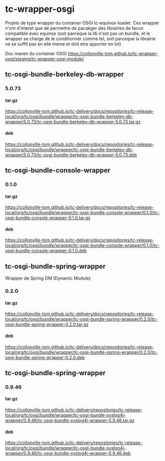 # tc-wrapper-osgi

Projets de type wrapper du container OSGI tc-equinox-loader. Ces wrapper n'ont d'interet que de permettre de pacakger des librairies de facon compatible avec equinox (soit parceque la lib n'est pas un bundle, et le wrapper se charge de le conditionner comme tel, soit parceque la librairie ne se suffit pas en elle meme et doit etre apporter en lot)

Doc maven du container OSGI
https://collonville-tom.github.io/tc-wrapper-osgi/staging/tc-wrapper-osgi-module/

## tc-osgi-bundle-berkeley-db-wrapper

### 5.0.73

#### tar.gz
https://collonville-tom.github.io/tc-delivery/docs/repositories/tc-release-local/org/tc/osgi/bundle/wrapper/tc-osgi-bundle-berkeley-db-wrapper/5.0.73/tc-osgi-bundle-berkeley-db-wrapper-5.0.73.tar.gz

#### deb
https://collonville-tom.github.io/tc-delivery/docs/repositories/tc-release-local/org/tc/osgi/bundle/wrapper/tc-osgi-bundle-berkeley-db-wrapper/5.0.73/tc-osgi-bundle-berkeley-db-wrapper-5.0.73.deb

## tc-osgi-bundle-console-wrapper

### 0.1.0

#### tar.gz
https://collonville-tom.github.io/tc-delivery/docs/repositories/tc-release-local/org/tc/osgi/bundle/wrapper/tc-osgi-bundle-console-wrapper/0.1.0/tc-osgi-bundle-console-wrapper-0.1.0.tar.gz

#### deb
https://collonville-tom.github.io/tc-delivery/docs/repositories/tc-release-local/org/tc/osgi/bundle/wrapper/tc-osgi-bundle-console-wrapper/0.1.0/tc-osgi-bundle-console-wrapper-0.1.0.deb

## tc-osgi-bundle-spring-wrapper

Wrapper de Spring DM (Dynamic Module)

### 0.2.0

#### tar.gz
https://collonville-tom.github.io/tc-delivery/docs/repositories/tc-release-local/org/tc/osgi/bundle/wrapper/tc-osgi-bundle-spring-wrapper/0.2.0/tc-osgi-bundle-spring-wrapper-0.2.0.tar.gz

#### deb
https://collonville-tom.github.io/tc-delivery/docs/repositories/tc-release-local/org/tc/osgi/bundle/wrapper/tc-osgi-bundle-spring-wrapper/0.2.0/tc-osgi-bundle-spring-wrapper-0.2.0.deb

## tc-osgi-bundle-spring-wrapper

### 0.9.46
 
#### tar.gz
https://collonville-tom.github.io/tc-delivery/repositories/tc-release-local/org/tc/osgi/bundle/wrapper/tc-osgi-bundle-syslog4j-wrapper/0.9.46/tc-osgi-bundle-syslog4j-wrapper-0.9.46.tar.gz
#### deb
https://collonville-tom.github.io/tc-delivery/repositories/tc-release-local/org/tc/osgi/bundle/wrapper/tc-osgi-bundle-syslog4j-wrapper/0.9.46/tc-osgi-bundle-syslog4j-wrapper-0.9.46.deb
